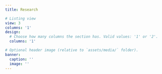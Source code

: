 ```yaml
---
title: Research

# Listing view
view: 3
columns: '1'
design:
  # Choose how many columns the section has. Valid values: '1' or '2'.
  columns: '1'

# Optional header image (relative to `assets/media/` folder).
banner:
  caption: ''
  image: ''
---
```

